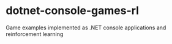 # dotnet-console-games-rl
Game examples implemented as .NET console applications and reinforcement learning
